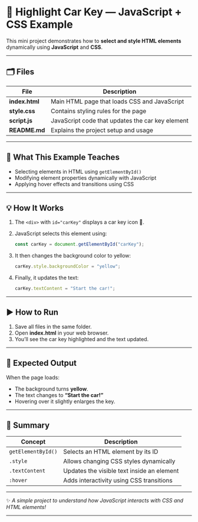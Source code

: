 # 🔑 Highlight Car Key — JavaScript + CSS Example

This mini project demonstrates how to **select and style HTML elements** dynamically using **JavaScript** and **CSS**.

---

## 🗂️ Files

| File           | Description                                      |
| -------------- | ------------------------------------------------ |
| **index.html** | Main HTML page that loads CSS and JavaScript     |
| **style.css**  | Contains styling rules for the page              |
| **script.js**  | JavaScript code that updates the car key element |
| **README.md**  | Explains the project setup and usage             |

---

## 🧠 What This Example Teaches

* Selecting elements in HTML using `getElementById()`
* Modifying element properties dynamically with JavaScript
* Applying hover effects and transitions using CSS

---

## 💡 How It Works

1. The `<div>` with `id="carKey"` displays a car key icon 🔑.

2. JavaScript selects this element using:

   ```javascript
   const carKey = document.getElementById("carKey");
   ```

3. It then changes the background color to yellow:

   ```javascript
   carKey.style.backgroundColor = "yellow";
   ```

4. Finally, it updates the text:

   ```javascript
   carKey.textContent = "Start the car!";
   ```

---

## ▶️ How to Run

1. Save all files in the same folder.
2. Open **index.html** in your web browser.
3. You’ll see the car key highlighted and the text updated.

---

## 💬 Expected Output

When the page loads:

* The background turns **yellow**.
* The text changes to **“Start the car!”**
* Hovering over it slightly enlarges the key.

---

## 🧩 Summary

| Concept            | Description                                |
| ------------------ | ------------------------------------------ |
| `getElementById()` | Selects an HTML element by its ID          |
| `.style`           | Allows changing CSS styles dynamically     |
| `.textContent`     | Updates the visible text inside an element |
| `:hover`           | Adds interactivity using CSS transitions   |

---

✨ *A simple project to understand how JavaScript interacts with CSS and HTML elements!*

---


